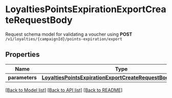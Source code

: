 # LoyaltiesPointsExpirationExportCreateRequestBody

Request schema model for validating a voucher using **POST** `/v1/loyalties/{campaignId}/points-expiration/export`

## Properties
Name | Type | Description | Notes
------------ | ------------- | ------------- | -------------
**parameters** | [**LoyaltiesPointsExpirationExportCreateRequestBodyParameters**](LoyaltiesPointsExpirationExportCreateRequestBodyParameters.md) |  | [optional] 

[[Back to Model list]](../README.md#documentation-for-models) [[Back to API list]](../README.md#documentation-for-api-endpoints) [[Back to README]](../README.md)


